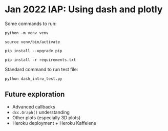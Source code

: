 # Jan 2022 IAP: Using dash and plotly 

Some commands to run:

`python -m venv venv`

`source venv/bin/activate`

`pip install --upgrade pip`

`pip install -r requirements.txt`

Standard command to run test file:

`python dash_intro_test.py`

## Future exploration
- Advanced callbacks
- `dcc.Graph()` understanding
- Other plots (especially 3D plots)
- Heroku deployment + Heroku Kaffeiene
